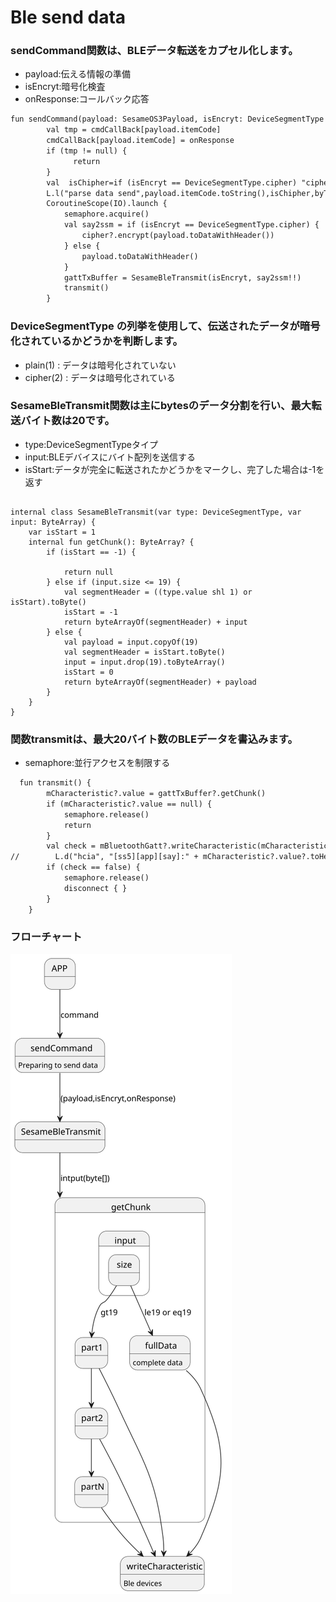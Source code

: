 # Ble send data 
### sendCommand関数は、BLEデータ転送をカプセル化します。
- payload:伝える情報の準備
- isEncryt:暗号化検査
- onResponse:コールバック応答
```svg
fun sendCommand(payload: SesameOS3Payload, isEncryt: DeviceSegmentType = DeviceSegmentType.cipher, onResponse: SesameOS3ResponseCallback) {
        val tmp = cmdCallBack[payload.itemCode]
        cmdCallBack[payload.itemCode] = onResponse
        if (tmp != null) {
              return
        }
        val  isChipher=if (isEncryt == DeviceSegmentType.cipher) "cipher" else "no cipher"
        L.l("parse data send",payload.itemCode.toString(),isChipher,byToString(payload.toDataWithHeader()),payload.toDataWithHeader().toHexString())
        CoroutineScope(IO).launch {
            semaphore.acquire()
            val say2ssm = if (isEncryt == DeviceSegmentType.cipher) {
                cipher?.encrypt(payload.toDataWithHeader())
            } else {
                payload.toDataWithHeader()
            }
            gattTxBuffer = SesameBleTransmit(isEncryt, say2ssm!!)
            transmit()
        }

```
### DeviceSegmentType の列挙を使用して、伝送されたデータが暗号化されているかどうかを判断します。
-  plain(1) : データは暗号化されていない
-  cipher(2)  : データは暗号化されている
### SesameBleTransmit関数は主にbytesのデータ分割を行い、最大転送バイト数は20です。
- type:DeviceSegmentTypeタイプ
- input:BLEデバイスにバイト配列を送信する
- isStart:データが完全に転送されたかどうかをマークし、完了した場合は-1を返す
```コード例
  
internal class SesameBleTransmit(var type: DeviceSegmentType, var input: ByteArray) {
    var isStart = 1
    internal fun getChunk(): ByteArray? {
        if (isStart == -1) {

            return null
        } else if (input.size <= 19) {
            val segmentHeader = ((type.value shl 1) or isStart).toByte()
            isStart = -1
            return byteArrayOf(segmentHeader) + input
        } else {
            val payload = input.copyOf(19)
            val segmentHeader = isStart.toByte()
            input = input.drop(19).toByteArray()
            isStart = 0
            return byteArrayOf(segmentHeader) + payload
        }
    }
}

```
### 関数transmitは、最大20バイト数のBLEデータを書込みます。
- semaphore:並行アクセスを制限する
```svg
  fun transmit() {
        mCharacteristic?.value = gattTxBuffer?.getChunk()
        if (mCharacteristic?.value == null) {
            semaphore.release()
            return
        }
        val check = mBluetoothGatt?.writeCharacteristic(mCharacteristic)
//        L.d("hcia", "[ss5][app][say]:" + mCharacteristic?.value?.toHexString() + " check:" + check)
        if (check == false) {
            semaphore.release()
            disconnect { }
        }
    }
```
### フローチャート
![send data](data_send.svg)